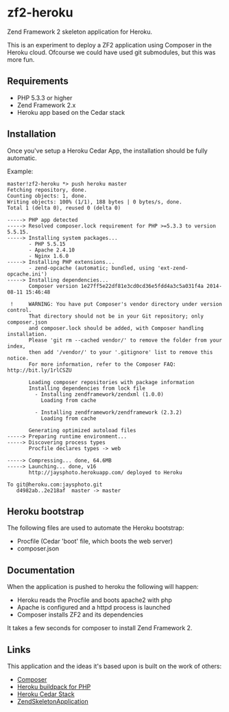 zf2-heroku
==========

Zend Framework 2 skeleton application for Heroku.

This is an experiment to deploy a ZF2 application using Composer in the 
Heroku cloud. Ofcourse we could have used git submodules, but this was more fun.

Requirements
------------

* PHP 5.3.3 or higher
* Zend Framework 2.x
* Heroku app based on the Cedar stack

Installation
------------

Once you've setup a Heroku Cedar App, the installation should be fully
automatic.

Example:

    master!zf2-heroku *> push heroku master
    Fetching repository, done.
    Counting objects: 1, done.
    Writing objects: 100% (1/1), 188 bytes | 0 bytes/s, done.
    Total 1 (delta 0), reused 0 (delta 0)
    
    -----> PHP app detected
    -----> Resolved composer.lock requirement for PHP >=5.3.3 to version 5.5.15.
    -----> Installing system packages...
           - PHP 5.5.15
           - Apache 2.4.10
           - Nginx 1.6.0
    -----> Installing PHP extensions...
           - zend-opcache (automatic; bundled, using 'ext-zend-opcache.ini')
    -----> Installing dependencies...
           Composer version 1e27ff5e22df81e3cd0cd36e5fdd4a3c5a031f4a 2014-08-11 15:46:48
    
     !     WARNING: You have put Composer's vendor directory under version control.
           That directory should not be in your Git repository; only composer.json
           and composer.lock should be added, with Composer handling installation.
           Please 'git rm --cached vendor/' to remove the folder from your index,
           then add '/vendor/' to your '.gitignore' list to remove this notice.
           For more information, refer to the Composer FAQ: http://bit.ly/1rlCSZU
    
           Loading composer repositories with package information
           Installing dependencies from lock file
             - Installing zendframework/zendxml (1.0.0)
               Loading from cache
           
             - Installing zendframework/zendframework (2.3.2)
               Loading from cache
           
           Generating optimized autoload files
    -----> Preparing runtime environment...
    -----> Discovering process types
           Procfile declares types -> web
    
    -----> Compressing... done, 64.6MB
    -----> Launching... done, v16
           http://jaysphoto.herokuapp.com/ deployed to Heroku
    
    To git@heroku.com:jaysphoto.git
       d4982ab..2e218af  master -> master

Heroku bootstrap
----------------

The following files are used to automate the Heroku bootstrap:

* Procfile (Cedar 'boot' file, which boots the web server)
* composer.json

Documentation
-------------

When the application is pushed to heroku the following will happen:
* Heroku reads the Procfile and boots apache2 with php
* Apache is configured and a httpd process is launched
* Composer installs ZF2 and its dependencies

It takes a few seconds for composer to install Zend Framework 2.

Links
-----

This application and the ideas it's based upon is built on the work of others:

* [Composer](http://getcomposer.org/)
* [Heroku buildpack for PHP](https://github.com/heroku/heroku-buildpack-php)
* [Heroku Cedar Stack](https://devcenter.heroku.com/articles/cedar)
* [ZendSkeletonApplication](https://github.com/zendframework/ZendSkeletonApplication)
